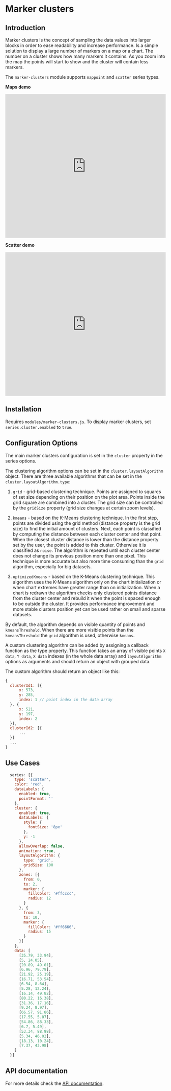 Marker clusters
===

## Introduction
Marker clusters is the concept of sampling the data values into larger blocks in order to ease readability and increase performance. Is a simple solution to display a large number of markers on a map or a chart. The number on a cluster shows how many markers it contains. As you zoom into the map the points will start to show and the cluster will contain less markers.

The `marker-clusters` module supports `mappoint` and `scatter` series types.

**Maps demo**

<iframe style="width: 100%; height: 450px; border: none;" src=https://www.highcharts.com/samples/embed/maps/marker-clusters/europe allow="fullscreen"></iframe>

**Scatter demo**

<iframe style="width: 100%; height: 450px; border: none;" src=https://www.highcharts.com/samples/embed/highcharts/marker-clusters/basic allow="fullscreen"></iframe>

Installation
------------

Requires `modules/marker-clusters.js`. To display marker clusters, set `series.cluster.enabled` to `true`.

Configuration Options
-------------

The main marker clusters configuration is set in the `cluster` property in the series options.

The clustering algorithm options can be set in the `cluster.layoutAlgorithm` object. There are three available algorithms that can be set in the `cluster.layoutAlgorithm.type`:

1) `grid` - grid-based clustering technique. Points are assigned to squares of set size depending on their position on the plot area. Points inside the grid square are combined into a cluster. The grid size can be controlled by the `gridSize` property (grid size changes at certain zoom levels).

2) `kmeans` - based on the K-Means clustering technique. In the first step, points are divided using the grid method (distance property is the grid size) to find the initial amount of clusters. Next, each point is classified by computing the distance between each cluster center and that point. When the closest cluster distance is lower than the distance property set by the user, the point is added to this cluster. Otherwise it is classified as `noise`. The algorithm is repeated until each cluster center does not change its previous position more than one pixel. This technique is more accurate but also more time consuming than the `grid` algorithm, especially for big datasets.

3) `optimizedKmeans` - based on the K-Means clustering technique. This algorithm uses the K-Means algorithm only on the chart initialization or when chart extremes have greater range than on initialization. When a chart is redrawn the algorithm checks only clustered points distance from the cluster center and rebuild it when the point is spaced enough to be outside the cluster. It provides performance improvement and more stable clusters position yet can be used rather on small and sparse datasets.

By default, the algorithm depends on visible quantity of points and `kmeansThreshold`. When there are more visible points than the `kmeansThreshold` the `grid` algorithm is used, otherwise `kmeans`.

A custom clustering algorithm can be added by assigning a callback function as the type property. This function takes an array of visible points `X data`, `Y data`, `X data` indexes (in the whole data array) and `layoutAlgorithm` options as arguments and should return an object with grouped data.

The custom algorithm should return an object like this:

```js
{
  clusterId1: [{
      x: 573,
      y: 285,
      index: 1 // point index in the data array
  }, {
      x: 521,
      y: 197,
      index: 2
  }],
  clusterId2: [{
      ...
  }]
  ...
}
```

Use Cases
---------

```js
  series: [{
    type: 'scatter',
    color: 'red',
    dataLabels: {
      enabled: true,
      pointFormat: ''
    },
    cluster: {
      enabled: true,
      dataLabels: {
        style: {
          fontSize: '8px'
        },
        y: -1
      },
      allowOverlap: false,
      animation: true,
      layoutAlgorithm: {
        type: 'grid',
        gridSize: 100
      },
      zones: [{
        from: 0,
        to: 2,
        marker: {
          fillColor: '#ffcccc',
          radius: 12
        }
      }, {
        from: 3,
        to: 10,
        marker: {
          fillColor: '#ff6666',
          radius: 15
        }
      }]
    },
    data: [
      [35.79, 33.94],
      [5, 24.05],
      [20.89, 49.01],
      [6.96, 79.79],
      [21.92, 25.19],
      [16.71, 53.54],
      [6.54, 8.64],
      [5.28, 12.24],
      [16.14, 49.82],
      [80.22, 16.38],
      [31.36, 17.16],
      [9.24, 8.97],
      [66.57, 91.86],
      [17.55, 5.07],
      [54.86, 88.33],
      [6.7, 5.49],
      [53.34, 88.98],
      [5.34, 46.02],
      [18.13, 10.24],
      [7.37, 43.98]
    ]
  }]
```

API documentation
-----------------

For more details check the [API documentation](https://api.highcharts.com/highcharts/scatter.cluster).
